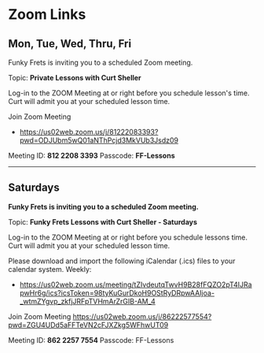 # Zoom Links

## Mon, Tue, Wed, Thru, Fri

Funky Frets is inviting you to a scheduled Zoom meeting.

Topic: **Private Lessons with Curt Sheller**

Log-in to the ZOOM Meeting at or right before you schedule lesson's time. Curt will admit you at your scheduled lesson time.

Join Zoom Meeting
- https://us02web.zoom.us/j/81222083393?pwd=ODJUbm5wQ01aNThPcjd3MkVUb3Jsdz09

Meeting ID: **812 2208 3393**
Passcode: **FF-Lessons**


----
## Saturdays

**Funky Frets is inviting you to a scheduled Zoom meeting.**


Topic: **Funky Frets Lessons with Curt Sheller - Saturdays**

Log-in to the ZOOM Meeting at or right before you schedule lessons time. Curt will admit you at your scheduled lesson time.


Please download and import the following iCalendar (.ics) files to your calendar system.
Weekly: 
- https://us02web.zoom.us/meeting/tZIvdeutqTwvH9B28fFQZO2pT4IJRapwHr6g/ics?icsToken=98tyKuGurDkoH9OStRyDRpwAAIjoa-_wtmZYgvp_zkfjJRFpTVHmArZrGIB-AM_4


Join Zoom Meeting
https://us02web.zoom.us/j/86222577554?pwd=ZGU4UDd5aFFTeVN2cFJXZkg5WFhwUT09


Meeting ID: **862 2257 7554**
Passcode: FF-Lessons